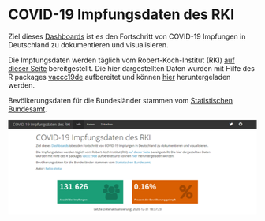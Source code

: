 
<!-- README.md is generated from README.Rmd. Please edit that file -->

# COVID-19 Impfungsdaten des RKI

Ziel dieses
[Dashboards](https://favstats.github.io/vaccc19de_dashboard/) ist es den
Fortschritt von COVID-19 Impfungen in Deutschland zu dokumentieren und
visualisieren.

Die Impfungsdaten werden täglich vom Robert-Koch-Institut (RKI) [auf
dieser
Seite](https://www.rki.de/DE/Content/InfAZ/N/Neuartiges_Coronavirus/Daten/Impfquoten-Tab.html)
bereitgestellt. Die hier dargestellten Daten wurden mit Hilfe des R
packages [vaccc19de](https://github.com/friep/vaccc19de) aufbereitet und
können [hier](https://github.com/friep/vaccc19de_rki_data)
heruntergeladen werden.

Bevölkerungsdaten für die Bundesländer stammen vom [Statistischen
Bundesamt](https://www.destatis.de/DE/Themen/Gesellschaft-Umwelt/Bevoelkerung/Bevoelkerungsstand/Tabellen/bevoelkerung-nichtdeutsch-laender.html).

![](img/img.png)

